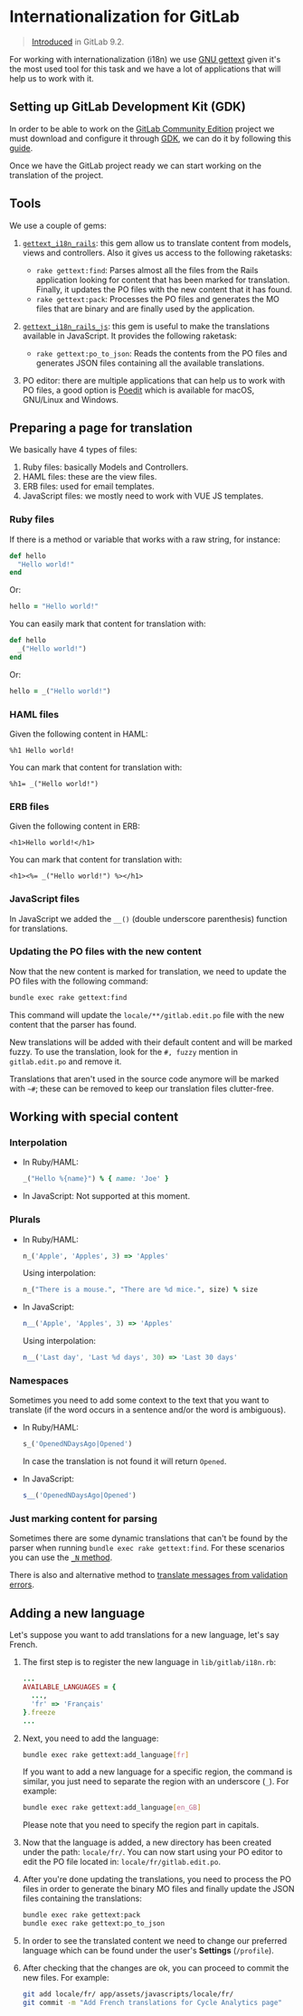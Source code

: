 # Internationalization for GitLab

> [Introduced](https://gitlab.com/gitlab-org/gitlab-ce/merge_requests/10669) in GitLab 9.2.

For working with internationalization (i18n) we use
[GNU gettext](https://www.gnu.org/software/gettext/) given it's the most used
tool for this task and we have a lot of applications that will help us to work
with it.

## Setting up GitLab Development Kit (GDK)

In order to be able to work on the [GitLab Community Edition](https://gitlab.com/gitlab-org/gitlab-ce) project we must download and
configure it through [GDK](https://gitlab.com/gitlab-org/gitlab-development-kit), we can do it by following this [guide](https://gitlab.com/gitlab-org/gitlab-development-kit/blob/master/doc/set-up-gdk.md).

Once we have the GitLab project ready we can start working on the
translation of the project.

## Tools

We use a couple of gems:

1. [`gettext_i18n_rails`](https://github.com/grosser/gettext_i18n_rails): this
   gem allow us to translate content from models, views and controllers. Also
   it gives us access to the following raketasks:
    - `rake gettext:find`: Parses almost all the files from the
      Rails application looking for content that has been marked for
      translation. Finally, it updates the PO files with the new content that
      it has found.
    - `rake gettext:pack`: Processes the PO files and generates the
      MO files that are binary and are finally used by the application.

1. [`gettext_i18n_rails_js`](https://github.com/webhippie/gettext_i18n_rails_js):
   this gem is useful to make the translations available in JavaScript. It
   provides the following raketask:
    - `rake gettext:po_to_json`: Reads the contents from the PO files and
      generates JSON files containing all the available translations.

1. PO editor: there are multiple applications that can help us to work with PO
   files, a good option is [Poedit](https://poedit.net/download) which is
   available for macOS, GNU/Linux and Windows.

## Preparing a page for translation

We basically have 4 types of files:

1. Ruby files: basically Models and Controllers.
1. HAML files: these are the view files.
1. ERB files: used for email templates.
1. JavaScript files: we mostly need to work with VUE JS templates.

### Ruby files

If there is a method or variable that works with a raw string, for instance:

```ruby
def hello
  "Hello world!"
end
```

Or:

```ruby
hello = "Hello world!"
```

You can easily mark that content for translation with:

```ruby
def hello
  _("Hello world!")
end
```

Or:

```ruby
hello = _("Hello world!")
```

### HAML files

Given the following content in HAML:

```haml
%h1 Hello world!
```

You can mark that content for translation with:

```haml
%h1= _("Hello world!")
```

### ERB files

Given the following content in ERB:

```erb
<h1>Hello world!</h1>
```

You can mark that content for translation with:

```erb
<h1><%= _("Hello world!") %></h1>
```

### JavaScript files

In JavaScript we added the `__()` (double underscore parenthesis) function
for translations.

### Updating the PO files with the new content

Now that the new content is marked for translation, we need to update the PO
files with the following command:

```sh
bundle exec rake gettext:find
```

This command will update the `locale/**/gitlab.edit.po` file with the
new content that the parser has found.

New translations will be added with their default content and will be marked
fuzzy. To use the translation, look for the `#, fuzzy` mention in `gitlab.edit.po`
and remove it.

Translations that aren't used in the source code anymore will be marked with
`~#`; these can be removed to keep our translation files clutter-free.

## Working with special content

### Interpolation

- In Ruby/HAML:

    ```ruby
    _("Hello %{name}") % { name: 'Joe' }
    ```

- In JavaScript: Not supported at this moment.

### Plurals

- In Ruby/HAML:

    ```ruby
    n_('Apple', 'Apples', 3) => 'Apples'
    ```

    Using interpolation:
    ```ruby
    n_("There is a mouse.", "There are %d mice.", size) % size
    ```

- In JavaScript:

    ```js
    n__('Apple', 'Apples', 3) => 'Apples'
    ```

    Using interpolation:

    ```js
    n__('Last day', 'Last %d days', 30) => 'Last 30 days'
    ```

### Namespaces

Sometimes you need to add some context to the text that you want to translate
(if the word occurs in a sentence and/or the word is ambiguous).

- In Ruby/HAML:

    ```ruby
    s_('OpenedNDaysAgo|Opened')
    ```

    In case the translation is not found it will return `Opened`.

- In JavaScript:

    ```js
    s__('OpenedNDaysAgo|Opened')
    ```

### Just marking content for parsing

Sometimes there are some dynamic translations that can't be found by the
parser when running `bundle exec rake gettext:find`. For these scenarios you can
use the [`_N` method](https://github.com/grosser/gettext_i18n_rails/blob/c09e38d481e0899ca7d3fc01786834fa8e7aab97/Readme.md#unfound-translations-with-rake-gettextfind).

There is also and alternative method to [translate messages from validation errors](https://github.com/grosser/gettext_i18n_rails/blob/c09e38d481e0899ca7d3fc01786834fa8e7aab97/Readme.md#option-a).

## Adding a new language

Let's suppose you want to add translations for a new language, let's say French.

1. The first step is to register the new language in `lib/gitlab/i18n.rb`:

    ```ruby
    ...
    AVAILABLE_LANGUAGES = {
      ...,
      'fr' => 'Français'
    }.freeze
    ...
    ```

1. Next, you need to add the language:

    ```sh
    bundle exec rake gettext:add_language[fr]
    ```

    If you want to add a new language for a specific region, the command is similar,
    you just need to separate the region with an underscore (`_`). For example:

    ```sh
    bundle exec rake gettext:add_language[en_GB]
    ```

    Please note that you need to specify the region part in capitals.

1. Now that the language is added, a new directory has been created under the
   path: `locale/fr/`. You can now start using your PO editor to edit the PO file
   located in: `locale/fr/gitlab.edit.po`.

1. After you're done updating the translations, you need to process the PO files
   in order to generate the binary MO files and finally update the JSON files
   containing the translations:

    ```sh
    bundle exec rake gettext:pack
    bundle exec rake gettext:po_to_json
    ```

1. In order to see the translated content we need to change our preferred language
   which can be found under the user's **Settings** (`/profile`).

1. After checking that the changes are ok, you can proceed to commit the new files.
   For example:

    ```sh
    git add locale/fr/ app/assets/javascripts/locale/fr/
    git commit -m "Add French translations for Cycle Analytics page"
    ```
